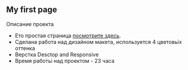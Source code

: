 ## My first page
Описание проекта
- Ето простая страница [посмотрите здесь](https://tbeketova.github.io/Project_1_landing_guitar_school).
- Сделана работа над дизайном макета, используется 4 цветовьiх оттенка
- Верстка  Desctop and Responsive
- Время работьi над проектом - 23 часа


